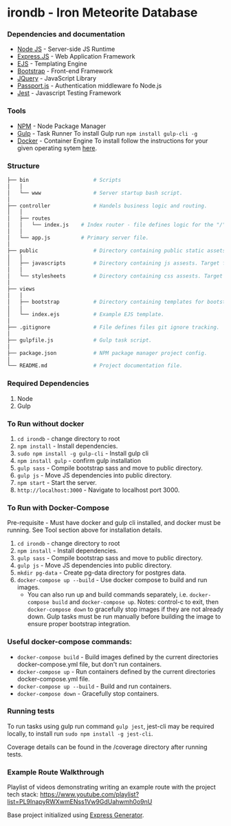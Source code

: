 # irondb - Iron Meteorite Database

### Dependencies and documentation
* [Node JS](https://nodejs.org/en/) - Server-side JS Runtime
* [Express.JS](https://expressjs.com/en/4x/api.html) - Web Application Framework
* [EJS](http://ejs.co/) - Templating Engine
* [Bootstrap](https://getbootstrap.com/docs/4.1/getting-started/introduction/) - Front-end Framework
* [JQuery](https://api.jquery.com/) - JavaScript Library
* [Passport.js](http://www.passportjs.org/) - Authentication middleware fo Node.js
* [Jest](https://jestjs.io/) - Javascript Testing Framework

### Tools
* [NPM](https://www.npmjs.com/) - Node Package Manager
* [Gulp](https://gulpjs.com/) - Task Runner
To install Gulp run `npm install gulp-cli -g`
* [Docker](https://www.docker.com/) - Container Engine
To install follow the instructions for your given operating sytem [here](https://docs.docker.com/v17.12/install/). 

### Structure

```bash
├── bin						# Scripts
│	│
│ 	└── www					# Server startup bash script.
│
├── controller				# Handels business logic and routing.
│	│
│ 	├── routes
│ 	│ 	└── index.js 	# Index router - file defines logic for the "/" route.
│ 	│ 
│ 	└── app.js 			# Primary server file.
│ 
├── public 					# Directory containing public static assets.
│	│
│	├── javascripts			# Directory containing js assests. Target for bootstrap js dependencies.
│	│
│	└── stylesheets			# Directory containing css assests. Target for bootstrap.css.
│
├──	views
│	│
│	├── bootstrap			# Directory containing templates for bootstrap tags.
│	│
│	└── index.ejs			# Example EJS template.
│
├── .gitignore				# File defines files git ignore tracking.
│
├── gulpfile.js 			# Gulp task script.
│
├── package.json			# NPM package manager project config.
│
└── README.md 				# Project documentation file.
```





### Required Dependencies
1. Node
2. Gulp

### To Run without docker
1. `cd irondb` - change directory to root
2. `npm install` - Install dependencies.
3. `sudo npm install -g gulp-cli` - Install gulp cli
4. `npm install gulp` - confirm gulp installation
5. `gulp sass` - Compile bootstrap sass and move to public directory.
6. `gulp js` - Move JS dependencies into public directory.
7. `npm start` - Start the server.
8. `http://localhost:3000` - Navigate to localhost port 3000.

### To Run with Docker-Compose
Pre-requisite - Must have docker and gulp cli installed, and docker must be running. See Tool section above for installation details.
1. `cd irondb` - change directory to root
2. `npm install` - Install dependencies.
3. `gulp sass` - Compile bootstrap sass and move to public directory.
4. `gulp js` - Move JS dependencies into public directory.
5. `mkdir pg-data` - Create pg-data directory for postgres data. 
6. `docker-compose up --build` - Use docker compose to build and run images.
	- You can also run up and build commands separately, i.e. `docker-compose build` and `docker-compose up`.
Notes: control-c to exit, then `docker-compose down` to gracefully stop images if they are not already down. Gulp tasks must be run manually before building the image to ensure proper bootstrap integration. 

### Useful docker-compose commands:
* `docker-compose build` - Build images defined by the current directories docker-compose.yml file, but don't run containers.
* `docker-compose up` - Run containers defined by the current directories docker-compose.yml file.
* `docker-compose up --build` - Build and run containers.
* `docker-compose down` - Gracefully stop containers.

### Running tests
To run tasks using gulp run command `gulp jest`, jest-cli may be required locally, to install run `sudo npm install -g jest-cli`.

Coverage details can be found in the /coverage directory after running tests.

### Example Route Walkthrough
Playlist of videos demonstrating writing an example route with the project tech stack:
https://www.youtube.com/playlist?list=PL9InapyRWXwmENss1Vw9GdUahwmh0o9nU


Base project initialized using [Express Generator](https://expressjs.com/en/starter/generator.html).
